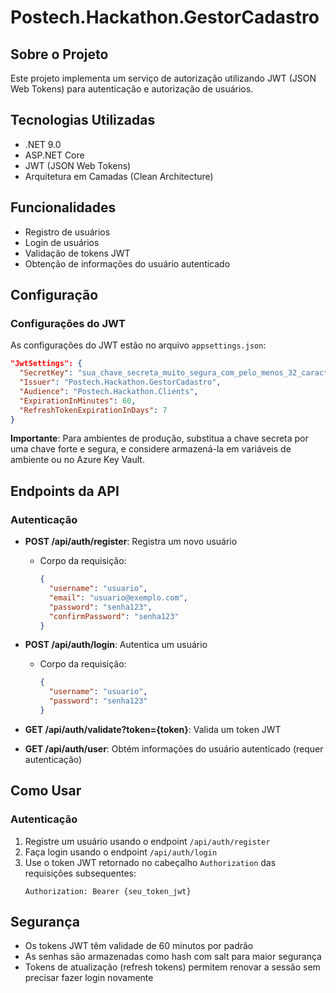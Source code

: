 # Postech.Hackathon.GestorCadastro

## Sobre o Projeto

Este projeto implementa um serviço de autorização utilizando JWT (JSON Web Tokens) para autenticação e autorização de usuários.

## Tecnologias Utilizadas

- .NET 9.0
- ASP.NET Core
- JWT (JSON Web Tokens)
- Arquitetura em Camadas (Clean Architecture)

## Funcionalidades

- Registro de usuários
- Login de usuários
- Validação de tokens JWT
- Obtenção de informações do usuário autenticado

## Configuração

### Configurações do JWT

As configurações do JWT estão no arquivo `appsettings.json`:

```json
"JwtSettings": {
  "SecretKey": "sua_chave_secreta_muito_segura_com_pelo_menos_32_caracteres",
  "Issuer": "Postech.Hackathon.GestorCadastro",
  "Audience": "Postech.Hackathon.Clients",
  "ExpirationInMinutes": 60,
  "RefreshTokenExpirationInDays": 7
}
```

**Importante**: Para ambientes de produção, substitua a chave secreta por uma chave forte e segura, e considere armazená-la em variáveis de ambiente ou no Azure Key Vault.

## Endpoints da API

### Autenticação

- **POST /api/auth/register**: Registra um novo usuário
  - Corpo da requisição:
    ```json
    {
      "username": "usuario",
      "email": "usuario@exemplo.com",
      "password": "senha123",
      "confirmPassword": "senha123"
    }
    ```

- **POST /api/auth/login**: Autentica um usuário
  - Corpo da requisição:
    ```json
    {
      "username": "usuario",
      "password": "senha123"
    }
    ```

- **GET /api/auth/validate?token={token}**: Valida um token JWT

- **GET /api/auth/user**: Obtém informações do usuário autenticado (requer autenticação)

## Como Usar

### Autenticação

1. Registre um usuário usando o endpoint `/api/auth/register`
2. Faça login usando o endpoint `/api/auth/login`
3. Use o token JWT retornado no cabeçalho `Authorization` das requisições subsequentes:
   ```
   Authorization: Bearer {seu_token_jwt}
   ```

## Segurança

- Os tokens JWT têm validade de 60 minutos por padrão
- As senhas são armazenadas como hash com salt para maior segurança
- Tokens de atualização (refresh tokens) permitem renovar a sessão sem precisar fazer login novamente